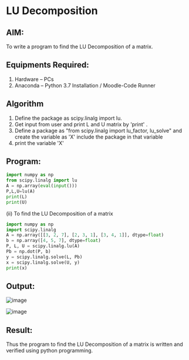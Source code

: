 # LU Decomposition 

## AIM:
To write a program to find the LU Decomposition of a matrix.

## Equipments Required:
1. Hardware – PCs
2. Anaconda – Python 3.7 Installation / Moodle-Code Runner

## Algorithm
1. Define the package as scipy.linalg import lu.
2. Get input from user and print L and U matrix by 'print' . 
3. Define a package as "from scipy.linalg import lu_factor, lu_solve" and create the variable as 'X' include the package in that variable 
4. print the variable 'X'

## Program:
```python
import numpy as np 
from scipy.linalg import lu 
A = np.array(eval(input()))
P,L,U=lu(A)
print(L)
print(U)
```
(ii) To find the LU Decomposition of a matrix
```python
import numpy as np
import scipy.linalg
A = np.array([[3, 2, 7], [2, 3, 1], [3, 4, 1]], dtype=float)
b = np.array([4, 5, 7], dtype=float)
P, L, U = scipy.linalg.lu(A)
Pb = np.dot(P, b)
y = scipy.linalg.solve(L, Pb)
x = scipy.linalg.solve(U, y)
print(x)
```

## Output:

![image](https://github.com/user-attachments/assets/dd1f3fbd-5184-4eab-81e1-2b1bff9a5e71)

![image](https://github.com/user-attachments/assets/d8778210-ae14-4657-8d99-36b04e1d9505)

## Result:
Thus the program to find the LU Decomposition of a matrix is written and verified using python programming.

